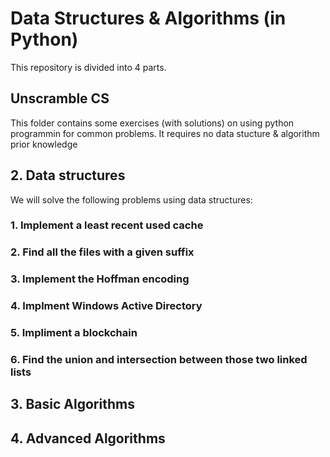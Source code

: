 # Data Structures & Algorithms (in Python)

This repository is divided into 4 parts. 

## Unscramble CS

This folder contains some exercises (with solutions) on using python programmin for common problems. It requires no data stucture & algorithm prior knowledge

## 2. Data structures

We will solve the following problems using data structures:

### 1. Implement a least recent used cache
### 2. Find all the files with a given suffix
### 3. Implement the Hoffman encoding
### 4. Implment Windows Active Directory
### 5. Impliment a blockchain 
### 6. Find the union and intersection between those two linked lists

## 3. Basic Algorithms

## 4. Advanced Algorithms
